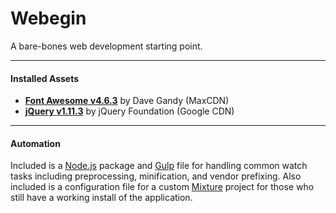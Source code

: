 # Webegin
A bare-bones web development starting point.

---

#### Installed Assets
* <a href="http://fontawesome.io/">**Font Awesome v4.6.3**</a> by Dave Gandy (MaxCDN)
* <a href="https://jquery.com/">**jQuery v1.11.3**</a> by jQuery Foundation (Google CDN)

---

#### Automation
Included is a <a href="https://nodejs.org/">Node.js</a> package and <a href="http://gulpjs.com/">Gulp</a> file for handling common watch tasks including preprocessing, minification, and vendor prefixing. Also included is a configuration file for a custom <a href="http://mixture.io/">Mixture</a> project for those who still have a working install of the application.